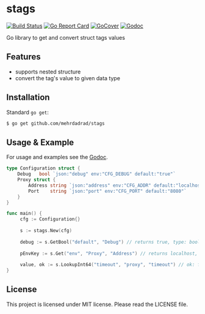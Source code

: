 # stags
[![Build Status](https://travis-ci.org/mehrdadrad/stags.svg?branch=master)](https://travis-ci.org/mehrdadrad/stags) 
[![Go Report Card](https://goreportcard.com/badge/github.com/mehrdadrad/stags)](https://goreportcard.com/report/github.com/mehrdadrad/stags)
[![GoCover](https://gocover.io/_badge/github.com/mehrdadrad/stags)](https://gocover.io/github.com/mehrdadrad/stags)
[![Godoc](https://godoc.org/github.com/mehrdadrad/stags?status.svg)](https://godoc.org/github.com/mehrdadrad/stags)

Go library to get and convert struct tags values

## Features
- supports nested structure
- convert the tag's value to given data type


## Installation

Standard `go get`:

```bash
$ go get github.com/mehrdadrad/stags
```

## Usage & Example

For usage and examples see the [Godoc](http://godoc.org/github.com/mehrdadrad/stags).

```go
type Configuration struct {
    Debug   bool `json:"debug" env:"CFG_DEBUG" default:"true"`
    Proxy struct {
        Address string `json:"address" env:"CFG_ADDR" default:"localhost"`
        Port    string `json:"port" env:"CFG_PORT" default:"8080"`
    }
}
```

```go
func main() {
     cfg := Configuration{}
 
     s := stags.New(cfg)
 
     debug := s.GetBool("default", "Debug") // returns true, type: bool
 
     pEnvKey := s.Get("env", "Proxy", "Address") // returns localhost, type: string
     
     value, ok := s.LookupInt64("timeout", "proxy", "timeout") // ok: false
}

```

## License
This project is licensed under MIT license. Please read the LICENSE file.
